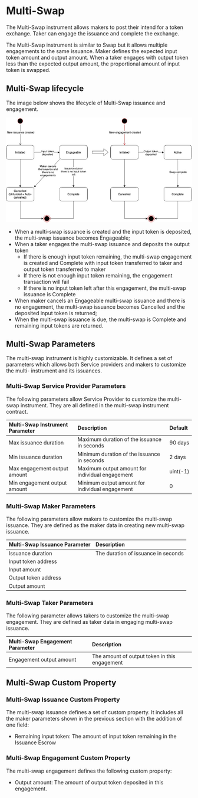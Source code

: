 # Multi-Swap

The Multi-Swap instrument allows makers to post their intend for a token exchange. Taker can engage the issuance and complete the exchange.

The Multi-Swap instrument is similar to Swap but it allows multiple engagements to the same issuance. Maker defines the expected input token amount and output amount. When a taker engages with output token less than the expected output amount, the proportional amount of input token is swapped.

## Multi-Swap lifecycle

The image below shows the lifecycle of Multi-Swap issuance and engagement.

![](../.gitbook/assets/multiswap.jpg)

* When a multi-swap issuance is created and the input token is deposited, the multi-swap issuance becomes Engageable;
* When a taker engages the multi-swap issuance and deposits the output token
  * If there is enough input token remaining, the multi-swap engagement is created and Complete with input token transferred to taker and output token transferred to maker
  * If there is not enough input token remaining, the engagement transaction will fail
  * If there is no input token left after this engagement, the multi-swap issuance is Complete
* When maker cancels an Engageable multi-swap issuance and there is no engagement, the multi-swap issuance becomes Cancelled and the deposited input token is returned;
* When the multi-swap issuance is due, the multi-swap is Complete and remaining input tokens are returned.

## Multi-Swap Parameters

The multi-swap instrument is highly customizable. It defines a set of parameters which allows both Service providers and makers to customize the multi- instrument and its issuances.

### Multi-Swap Service Provider Parameters

The following parameters allow Service Provider to customize the multi-swap instrument. They are all defined in the multi-swap instrument contract.

| Multi-Swap Instrument Parameter | Description | Default |
| :--- | :--- | :--- |
| Max issuance duration | Maximum duration of the issuance in seconds | 90 days |
| Min issuance duration | Minimum duration of the issuance in seconds | 2 days |
| Max engagement output amount | Maximum output amount for individual engagement | uint\(-1\) |
| Min engagement output amount | Minimum output amount for individual engagement | 0 |

### Multi-Swap Maker Parameters

The following parameters allow makers to customize the multi-swap issuance. They are defined as the maker data in creating new multi-swap issuance.

| Multi-Swap Issuance Parameter | Description |
| :--- | :--- |
| Issuance duration | The duration of issuance in seconds |
| Input token address |  |
| Input amount |  |
| Output token address |  |
| Output amount |  |

### Multi-Swap Taker Parameters

The following parameter allows takers to customize the multi-swap engagement. They are defined as taker data in engaging multi-swap issuance.

| Multi-Swap Engagement Parameter | Description |
| :--- | :--- |
| Engagement output amount | The amount of output token in this engagement |

## Multi-Swap Custom Property

### Multi-Swap Issuance Custom Property

The multi-swap issuance defines a set of custom property. It includes all the maker parameters shown in the previous section with the addition of one field:

* Remaining input token: The amount of input token remaining in the Issuance Escrow

### Multi-Swap Engagement Custom Property

The multi-swap engagement defines the following custom property:

* Output amount: The amount of output token deposited in this engagement.



